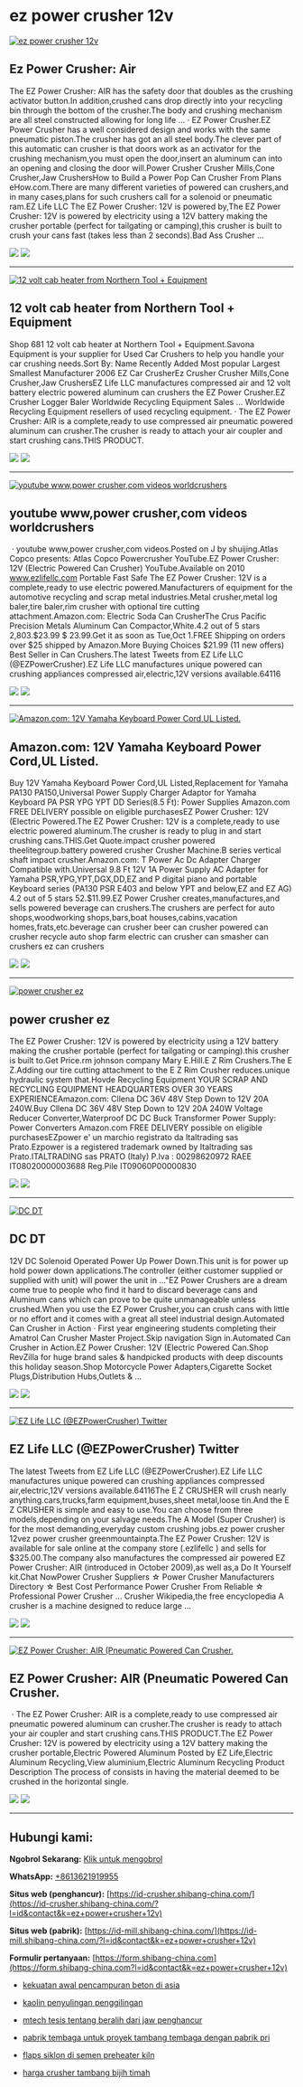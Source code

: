 # ez power crusher 12v

<a href="https://swt.shibang-china.com/?l=id&img&k=ez+power+crusher+12v" target="_blank">![ez power crusher 12v](http://static.shibang-china.com/all-800x300/727.jpg)</a>

## Ez Power Crusher: Air
The EZ Power Crusher: AIR has the safety door that doubles as the crushing activator button.In addition,crushed cans drop directly into your recycling bin through the bottom of the crusher.The body and crushing mechanism are all steel constructed allowing for long life …&nbsp;&#0183;&#32;EZ Power Crusher.EZ Power Crusher has a well considered design and works with the same pneumatic piston.The crusher has got an all steel body.The clever part of this automatic can crusher is that doors work as an activator for the crushing mechanism,you must open the door,insert an aluminum can into an opening and closing the door will.Power Crusher Crusher Mills,Cone Crusher,Jaw CrushersHow to Build a Power Pop Can Crusher From Plans eHow.com.There are many different varieties of powered can crushers,and in many cases,plans for such crushers call for a solenoid or pneumatic ram.EZ Life LLC The EZ Power Crusher: 12V is powered by,The EZ Power Crusher: 12V is powered by electricity using a 12V battery making the crusher portable (perfect for tailgating or camping),this crusher is built to crush your cans fast (takes less than 2 seconds).Bad Ass Crusher …


<a href="https://whatsapp.shibangsoft.com/WhatsApp.php" target="_blank" title="WhatsApp">![](http://static.shibang-china.com/icon/whatsapp.png)</a> <a href="https://swt.shibang-china.com/?l=id&icon&k=ez+power+crusher+12v" target="_blank">![](http://static.shibang-china.com/icon/chat-id.png)</a>

---

<a href="https://swt.shibang-china.com/?l=id&img&k=ez+power+crusher+12v" target="_blank">![12 volt cab heater from Northern Tool + Equipment](http://static.shibang-china.com/all-800x300/77.jpg)</a>

## 12 volt cab heater from Northern Tool + Equipment
Shop 681 12 volt cab heater at Northern Tool + Equipment.Savona Equipment is your supplier for Used Car Crushers to help you handle your car crushing needs.Sort By: Name Recently Added Most popular Largest Smallest Manufacturer 2006 EZ Car CrusherEz Crusher Crusher Mills,Cone Crusher,Jaw CrushersEZ Life LLC manufactures compressed air and 12 volt battery electric powered aluminum can crushers the EZ Power Crusher.EZ Crusher Logger Baler Worldwide Recycling Equipment Sales … Worldwide Recycling Equipment resellers of used recycling equipment.&nbsp;&#0183;&#32;The EZ Power Crusher: AIR is a complete,ready to use compressed air pneumatic powered aluminum can crusher.The crusher is ready to attach your air coupler and start crushing cans.THIS PRODUCT.


<a href="https://whatsapp.shibangsoft.com/WhatsApp.php" target="_blank" title="WhatsApp">![](http://static.shibang-china.com/icon/whatsapp.png)</a> <a href="https://swt.shibang-china.com/?l=id&icon&k=ez+power+crusher+12v" target="_blank">![](http://static.shibang-china.com/icon/chat-id.png)</a>

---

<a href="https://swt.shibang-china.com/?l=id&img&k=ez+power+crusher+12v" target="_blank">![youtube www,power crusher,com videos worldcrushers](http://static.shibang-china.com/all-800x300/545.jpg)</a>

## youtube www,power crusher,com videos worldcrushers
&nbsp;&#0183;&#32;youtube www,power crusher,com videos.Posted on J by shuijing.Atlas Copco presents: Atlas Copco Powercrusher YouTube.EZ Power Crusher: 12V (Electric Powered Can Crusher) YouTube.Available on 2010 www.ezlifellc.com Portable Fast Safe The EZ Power Crusher: 12V is a complete,ready to use electric powered.Manufacturers of equipment for the automotive recycling and scrap metal industries.Metal crusher,metal log baler,tire baler,rim crusher with optional tire cutting attachment.Amazon.com: Electric Soda Can CrusherThe Crus Pacific Precision Metals Aluminum Can Compactor,White.4.2 out of 5 stars 2,803.$23.99 $ 23.99.Get it as soon as Tue,Oct 1.FREE Shipping on orders over $25 shipped by Amazon.More Buying Choices $21.99 (11 new offers) Best Seller in Can Crushers.The latest Tweets from EZ Life LLC (@EZPowerCrusher).EZ Life LLC manufactures unique powered can crushing appliances compressed air,electric,12V versions available.64116


<a href="https://whatsapp.shibangsoft.com/WhatsApp.php" target="_blank" title="WhatsApp">![](http://static.shibang-china.com/icon/whatsapp.png)</a> <a href="https://swt.shibang-china.com/?l=id&icon&k=ez+power+crusher+12v" target="_blank">![](http://static.shibang-china.com/icon/chat-id.png)</a>

---

<a href="https://swt.shibang-china.com/?l=id&img&k=ez+power+crusher+12v" target="_blank">![Amazon.com: 12V Yamaha Keyboard Power Cord,UL Listed.](http://static.shibang-china.com/all-800x300/764.jpg)</a>

## Amazon.com: 12V Yamaha Keyboard Power Cord,UL Listed.
Buy 12V Yamaha Keyboard Power Cord,UL Listed,Replacement for Yamaha PA130 PA150,Universal Power Supply Charger Adaptor for Yamaha Keyboard PA PSR YPG YPT DD Series(8.5 Ft): Power Supplies Amazon.com FREE DELIVERY possible on eligible purchasesEZ Power Crusher: 12V (Electric Powered.The EZ Power Crusher: 12V is a complete,ready to use electric powered aluminum.The crusher is ready to plug in and start crushing cans.THIS.Get Quote.impact crusher powered theelitegroup.battery powered crusher Crusher Machine.B series vertical shaft impact crusher.Amazon.com: T Power Ac Dc Adapter Charger Compatible with.Universal 9.8 Ft 12V 1A Power Supply AC Adapter for Yamaha PSR,YPG,YPT,DGX,DD,EZ and P digital piano and portable Keyboard series (PA130 PSR E403 and below YPT and below,EZ and EZ AG) 4.2 out of 5 stars 52.$11.99.EZ Power Crusher creates,manufactures,and sells powered beverage can crushers.The crushers are perfect for auto shops,woodworking shops,bars,boat houses,cabins,vacation homes,frats,etc.beverage can crusher beer can crusher powered can crusher recycle auto shop farm electric can crusher can smasher can crushers ez can crushers


<a href="https://whatsapp.shibangsoft.com/WhatsApp.php" target="_blank" title="WhatsApp">![](http://static.shibang-china.com/icon/whatsapp.png)</a> <a href="https://swt.shibang-china.com/?l=id&icon&k=ez+power+crusher+12v" target="_blank">![](http://static.shibang-china.com/icon/chat-id.png)</a>

---

<a href="https://swt.shibang-china.com/?l=id&img&k=ez+power+crusher+12v" target="_blank">![power crusher ez](http://static.shibang-china.com/all-800x300/120.jpg)</a>

## power crusher ez
The EZ Power Crusher: 12V is powered by electricity using a 12V battery making the crusher portable (perfect for tailgating or camping).this crusher is built to.Get Price.rm johnson company Mary E.Hill.E Z Rim Crushers.The E Z.Adding our tire cutting attachment to the E Z Rim Crusher reduces.unique hydraulic system that.Hovde Recycling Equipment YOUR SCRAP AND RECYCLING EQUIPMENT HEADQUARTERS OVER 30 YEARS EXPERIENCEAmazon.com: Cllena DC 36V 48V Step Down to 12V 20A 240W.Buy Cllena DC 36V 48V Step Down to 12V 20A 240W Voltage Reducer Converter,Waterproof DC DC Buck Transformer Power Supply: Power Converters Amazon.com FREE DELIVERY possible on eligible purchasesEZpower e' un marchio registrato da Italtrading sas Prato.Ezpower is a registered trademark owned by Italtrading sas Prato.ITALTRADING sas PRATO (Italy) P.Iva : 00298620972 RAEE IT08020000003688 Reg.Pile IT09060P00000830


<a href="https://whatsapp.shibangsoft.com/WhatsApp.php" target="_blank" title="WhatsApp">![](http://static.shibang-china.com/icon/whatsapp.png)</a> <a href="https://swt.shibang-china.com/?l=id&icon&k=ez+power+crusher+12v" target="_blank">![](http://static.shibang-china.com/icon/chat-id.png)</a>

---

<a href="https://swt.shibang-china.com/?l=id&img&k=ez+power+crusher+12v" target="_blank">![DC DT](http://static.shibang-china.com/all-800x300/942.jpg)</a>

## DC DT
12V DC Solenoid Operated Power Up Power Down.This unit is for power up hold power down applications.The controller (either customer supplied or supplied with unit) will power the unit in …&quot;EZ Power Crushers are a dream come true to people who find it hard to discard beverage cans and Aluminum cans which can prove to be quite unmanageable unless crushed.When you use the EZ Power Crusher,you can crush cans with little or no effort and it comes with a great all steel industrial design.Automated Can Crusher in Action&nbsp;&#0183;&#32;First year engineering students completing their Amatrol Can Crusher Master Project.Skip navigation Sign in.Automated Can Crusher in Action.EZ Power Crusher: 12V (Electric Powered Can.Shop RevZilla for huge brand sales &amp; handpicked products with deep discounts this holiday season.Shop Motorcycle Power Adapters,Cigarette Socket Plugs,Distribution Hubs,Outlets &amp; …


<a href="https://whatsapp.shibangsoft.com/WhatsApp.php" target="_blank" title="WhatsApp">![](http://static.shibang-china.com/icon/whatsapp.png)</a> <a href="https://swt.shibang-china.com/?l=id&icon&k=ez+power+crusher+12v" target="_blank">![](http://static.shibang-china.com/icon/chat-id.png)</a>

---

<a href="https://swt.shibang-china.com/?l=id&img&k=ez+power+crusher+12v" target="_blank">![EZ Life LLC (@EZPowerCrusher) Twitter](http://static.shibang-china.com/all-800x300/1146.jpg)</a>

## EZ Life LLC (@EZPowerCrusher) Twitter
The latest Tweets from EZ Life LLC (@EZPowerCrusher).EZ Life LLC manufactures unique powered can crushing appliances compressed air,electric,12V versions available.64116The E Z CRUSHER will crush nearly anything.cars,trucks,farm equipment,buses,sheet metal,loose tin.And the E Z CRUSHER is simple and easy to use.You can choose from three models,depending on your salvage needs.The A Model (Super Crusher) is for the most demanding,everyday custom crushing jobs.ez power crusher 12vez power crusher greenmountainpta.The EZ Power Crusher: 12V is available for sale online at the company store (.ezlifellc ) and sells for $325.00.The company also manufactures the compressed air powered EZ Power Crusher: AIR (introduced in October 2009),as well as,a Do It Yourself kit.Chat NowPower Crusher Suppliers ☆ Power Crusher Manufacturers Directory ☆ Best Cost Performance Power Crusher From Reliable ☆ Professional Power Crusher … Crusher Wikipedia,the free encyclopedia A crusher is a machine designed to reduce large …


<a href="https://whatsapp.shibangsoft.com/WhatsApp.php" target="_blank" title="WhatsApp">![](http://static.shibang-china.com/icon/whatsapp.png)</a> <a href="https://swt.shibang-china.com/?l=id&icon&k=ez+power+crusher+12v" target="_blank">![](http://static.shibang-china.com/icon/chat-id.png)</a>

---

<a href="https://swt.shibang-china.com/?l=id&img&k=ez+power+crusher+12v" target="_blank">![EZ Power Crusher: AIR (Pneumatic Powered Can Crusher.](http://static.shibang-china.com/all-800x300/1149.jpg)</a>

## EZ Power Crusher: AIR (Pneumatic Powered Can Crusher.
&nbsp;&#0183;&#32;The EZ Power Crusher: AIR is a complete,ready to use compressed air pneumatic powered aluminum can crusher.The crusher is ready to attach your air coupler and start crushing cans.THIS PRODUCT.The EZ Power Crusher: 12V is powered by electricity using a 12V battery making the crusher portable,Electric Powered Aluminum Posted by EZ Life,Electric Aluminum Recycling,View aluminium,Electric Aluminum Recycling Product Description The process of consists in having the material deemed to be crushed in the horizontal single.

<a href="https://whatsapp.shibangsoft.com/WhatsApp.php" target="_blank" title="WhatsApp">![](http://static.shibang-china.com/icon/whatsapp.png)</a> <a href="https://swt.shibang-china.com/?l=id&icon&k=ez+power+crusher+12v" target="_blank">![](http://static.shibang-china.com/icon/chat-id.png)</a>

---
## Hubungi kami:

**Ngobrol Sekarang:** [Klik untuk mengobrol](https://swt.shibang-china.com?l=id&contact&k=ez+power+crusher+12v)

**WhatsApp:**  [+8613621919955](https://whatsapp.shibangsoft.com/WhatsApp.php)

**Situs web (penghancur):** [https://id-crusher.shibang-china.com/](https://id-crusher.shibang-china.com/?l=id&contact&k=ez+power+crusher+12v)

**Situs web (pabrik):** [https://id-mill.shibang-china.com/](https://id-mill.shibang-china.com/?l=id&contact&k=ez+power+crusher+12v)

**Formulir pertanyaan:** [https://form.shibang-china.com](https://form.shibang-china.com?l=id&contact&k=ez+power+crusher+12v)

* [kekuatan awal pencampuran beton di asia](../47/kekuatan%20awal%20pencampuran%20beton%20di%20asia.md)

* [kaolin penyulingan penggilingan](../42/kaolin%20penyulingan%20penggilingan.md)

* [mtech tesis tentang beralih dari jaw penghancur](../47/mtech%20tesis%20tentang%20beralih%20dari%20jaw%20penghancur.md)

* [pabrik tembaga untuk proyek tambang tembaga dengan pabrik pri](../48/pabrik%20tembaga%20untuk%20proyek%20tambang%20tembaga%20dengan%20pabrik%20pri.md)

* [flaps siklon di semen preheater kiln](../45/flaps%20siklon%20di%20semen%20preheater%20kiln.md)

* [harga crusher tambang bijih timah](../48/harga%20crusher%20tambang%20bijih%20timah.md)